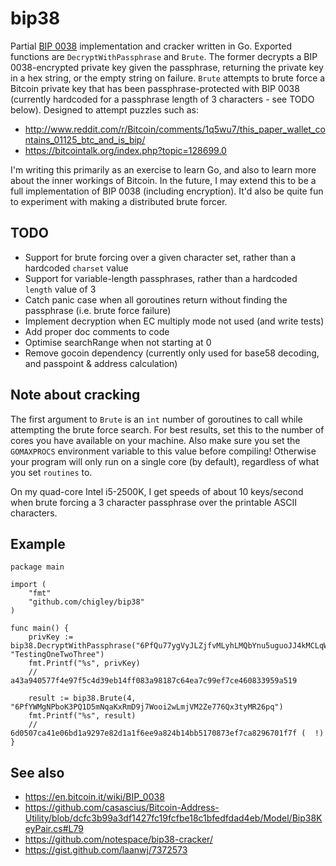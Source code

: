 bip38
=====

Partial [BIP 0038](https://en.bitcoin.it/wiki/BIP_0038) implementation and cracker written in Go. Exported functions are `DecryptWithPassphrase` and `Brute`. The former decrypts a BIP 0038-encrypted private key given the passphrase, returning the private key in a hex string, or the empty string on failure. `Brute` attempts to brute force a Bitcoin private key that has been passphrase-protected with BIP 0038 (currently hardcoded for a passphrase length of 3 characters - see TODO below). Designed to attempt puzzles such as:

* http://www.reddit.com/r/Bitcoin/comments/1q5wu7/this_paper_wallet_contains_01125_btc_and_is_bip/
* https://bitcointalk.org/index.php?topic=128699.0

I'm writing this primarily as an exercise to learn Go, and also to learn more about the inner workings of Bitcoin. In the future, I may extend this to be a full implementation of BIP 0038 (including encryption). It'd also be quite fun to experiment with making a distributed brute forcer.

TODO
----

* Support for brute forcing over a given character set, rather than a hardcoded `charset` value
* Support for variable-length passphrases, rather than a hardcoded `length` value of 3
* Catch panic case when all goroutines return without finding the passphrase (i.e. brute force failure)
* Implement decryption when EC multiply mode not used (and write tests)
* Add proper doc comments to code
* Optimise searchRange when not starting at 0
* Remove gocoin dependency (currently only used for base58 decoding, and passpoint & address calculation)

Note about cracking
-------------------

The first argument to `Brute` is an `int` number of goroutines to call while attempting the brute force search. For best results, set this to the number of cores you have available on your machine. Also make sure you set the `GOMAXPROCS` environment variable to this value before compiling! Otherwise your program will only run on a single core (by default), regardless of what you set `routines` to.

On my quad-core Intel i5-2500K, I get speeds of about 10 keys/second when brute forcing a 3 character passphrase over the printable ASCII characters.

Example
-------

    package main
    
    import (
    	"fmt"
    	"github.com/chigley/bip38"
    )
    
    func main() {
    	privKey := bip38.DecryptWithPassphrase("6PfQu77ygVyJLZjfvMLyhLMQbYnu5uguoJJ4kMCLqWwPEdfpwANVS76gTX", "TestingOneTwoThree")
    	fmt.Printf("%s", privKey)
    	// a43a940577f4e97f5c4d39eb14ff083a98187c64ea7c99ef7ce460833959a519
    
    	result := bip38.Brute(4, "6PfYWMgNPboK3PQ1D5mNqaKxRmD9j7Wooi2wLmjVM2Ze776Qx3tyMR26pq")
    	fmt.Printf("%s", result)
    	// 6d0507ca41e06bd1a9297e82d1a1f6ee9a824b14bb5170873ef7ca8296701f7f (  !)
    }

See also
--------

* https://en.bitcoin.it/wiki/BIP_0038
* https://github.com/casascius/Bitcoin-Address-Utility/blob/dcfc3b99a3df1427fc19fcfbe18c1bfedfdad4eb/Model/Bip38KeyPair.cs#L79
* https://github.com/notespace/bip38-cracker/
* https://gist.github.com/laanwj/7372573
